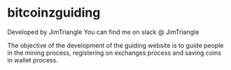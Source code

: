 # bitcoinzguiding



Developed by JimTriangle
You can find me on slack @ JimTriangle



The objective of the development of the guiding website is to guide people in the mining process, registering on exchanges process and saving coins in wallet process.
